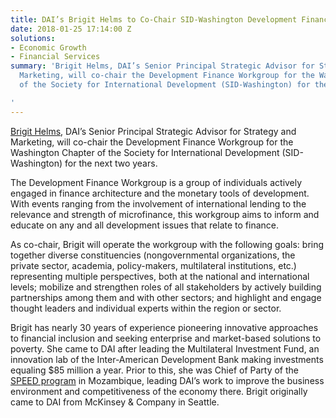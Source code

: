 ```yaml
---
title: DAI’s Brigit Helms to Co-Chair SID-Washington Development Finance Workgroup
date: 2018-01-25 17:14:00 Z
solutions:
- Economic Growth
- Financial Services
summary: 'Brigit Helms, DAI’s Senior Principal Strategic Advisor for Strategy and
  Marketing, will co-chair the Development Finance Workgroup for the Washington Chapter
  of the Society for International Development (SID-Washington) for the next two years.

'
---
```


[Brigit Helms](https://www.dai.com/who-we-are/our-team/brigit-helms), DAI’s Senior Principal Strategic Advisor for Strategy and Marketing, will co-chair the Development Finance Workgroup for the Washington Chapter of the Society for International Development (SID-Washington) for the next two years.

The Development Finance Workgroup is a group of individuals actively engaged in finance architecture and the monetary tools of development. With events ranging from the involvement of international lending to the relevance and strength of microfinance, this workgroup aims to inform and educate on any and all development issues that relate to finance.

As co-chair, Brigit will operate the workgroup with the following goals: bring together diverse constituencies (nongovernmental organizations, the private sector, academia, policy-makers, multilateral institutions, etc.) representing multiple perspectives, both at the national and international levels; mobilize and strengthen roles of all stakeholders by actively building partnerships among them and with other sectors; and highlight and engage thought leaders and individual experts within the region or sector.

Brigit has nearly 30 years of experience pioneering innovative approaches to financial inclusion and seeking enterprise and market-based solutions to poverty. She came to DAI after leading the Multilateral Investment Fund, an innovation lab of the Inter-American Development Bank making investments equaling $85 million a year. Prior to this, she was Chief of Party of the [SPEED program](https://www.dai.com/our-work/projects/mozambique-support-program-economic-and-enterprise-development-speed) in Mozambique, leading DAI’s work to improve the business environment and competitiveness of the economy there. Brigit originally came to DAI from McKinsey & Company in Seattle.
